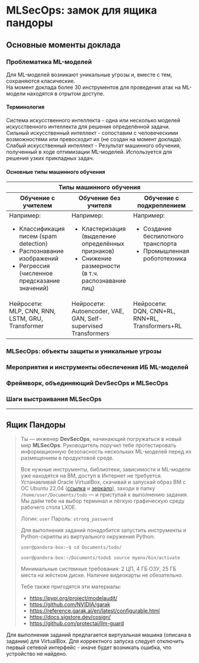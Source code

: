 # MLSecOps: замок для ящика пандоры
## Основные моменты доклада
### Проблематика ML-моделей
Для ML-моделей возникают уникальные угрозы и, вместе с тем, сохраняются класические.  
На момент доклада более 30 инструментов для проведения атак на ML-модели находятся в отрытом доступе.  
#### Терминология
Система искусственного интеллекта - одна или несколько моделей искусственного интеллекта для решения определённой задачи.  
Сильный искусственный интеллект - сопоставим с человеческими возможностями или превосходит их (не создан на момент доклада).  
Слабый искусственный интеллект - Результат машинного обучения, полученный в ходе оптимизации ML-моделей. Используется для решения узких прикладных задач.  

#### Основные типы машинного обучения

<table>
  <thead>
    <tr>
      <th colspan="3">Типы машинного обучения</th>
    </tr>
    <tr>
      <th>Обучение с учителем</th>
      <th>Обучение без учителя</th>
      <th>Обучение с подкреплением</th>
    </tr>
  </thead>
  <tbody>
    <tr>
      <td valign="top">
        Например:
        <ul>
          <li>Классификация писем (spam detection)</li>
          <li>Распознавание изображений</li>
          <li>Регрессия (численное предсказание значений)</li>
        </ul>
      </td>
      <td valign="top">
        Например:
        <ul>
        <li>Кластеризация (выделение определённых признаков)</li>
        <li>Снижение размерности (в т.ч. распознавание лиц)</li>
      </td>
      <td valign="top">
        Например:
        <ul>
        <li>Создание беспилотного транспорта</li>
        <li>Промышленная робототехника</li>
      </td>
    </tr>
    <tr>
      <td valign="top">
        Нейросети: <br>
        MLP, CNN, RNN, LSTM, GRU, Transformer
      </td>
      <td valign="top">
        Нейросети: <br>
        Autoencoder, VAE, GAN, Self-supervised Transformers
      </td>
      </td>
      <td valign="top">
        Нейросети: <br>
        DQN, CNN+RL, RNN+RL, Transformers+RL
      </td>
    </tr>
  </tbody>
</table>


### MLSecOps: объекты защиты и уникальные угрозы
### Мероприятия и инструменты обеспечения ИБ ML-моделей
### Фреймворк, объединяющий DevSecOps и MLSecOps
### Шаги выстраивания MLSecOps
___
## Ящик Пандоры
> Ты — инженер **DevSecOps**, начинающий погружаться в новый мир **MLSecOps**. Руководитель поручил тебе протестировать информационную безопасность нескольких ML-моделей перед их размещением в продуктовой среде.
> 
> Все нужные инструменты, библиотеки, зависимости и ML-модели уже находятся на ВМ, доступ в Интернет не требуется. Устанавливай Oracle VirtualBox, скачивай и запускай образ ВМ с ОС Ubuntu 22.04 ([ссылка](https://files.jet.su/d/swkqw2n9) и [зеркало](https://disk.360.yandex.com/d/JIIbuzeFEoF4Wg)), заходи в папку `/home/user/Documents/todo` — и приступай к выполнению задания. Мы даём тебе на выбор терминал и лёгкую графическую среду рабочего стола LXDE.
> 
> Логин: `user`
> Пароль: `strong_password`
> 
> Для выполнения заданий понадобится запустить инструменты и Python-скрипты из виртуального окружения Python:
> 
>     user@pandora-box:~$ cd Documents/todo/
> 
>     user@pandora-box:~/Documents/todo$ source myenv/bin/activate
> 
> Минимальные системные требования:
> 2 ЦП, 4 ГБ ОЗУ, 25 ГБ места на жёстком диске. Наличие видеокарты не обязательно.
> 
> Тебе также пригодятся эти материалы:
> 
> - https://pypi.org/project/modelaudit/
> - https://github.com/NVIDIA/garak
> - https://reference.garak.ai/en/latest/configurable.html
> - https://docs.sigstore.dev/cosign/
> - https://github.com/protectai/llm-guard

Для выполнения заданий предлагается виртуальная машина (описана в задании) для VirtualBox. Для корректного запуска следует отключить первый сетевой интерфейс - иначе будет возникать ошибка, что устройство не найдено.  
